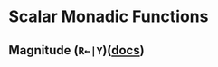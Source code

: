 # Scalar Monadic Functions

## Magnitude (`R←|Y`)([docs](https://help.dyalog.com/latest/#Language/Primitive%20Functions/Magnitude.htm))